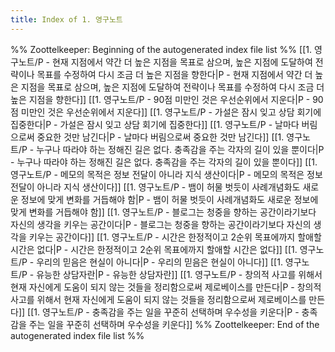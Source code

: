 ```yaml
---
title: Index of 1. 영구노트
---
```


%% Zoottelkeeper: Beginning of the autogenerated index file list  %%
 [[1. 영구노트/P -  현재 지점에서 약간 더 높은 지점을 목표로 삼으며, 높은 지점에 도달하여 전략이나 목표를 수정하여 다시 조금 더 높은 지점을 향한다|P -  현재 지점에서 약간 더 높은 지점을 목표로 삼으며, 높은 지점에 도달하여 전략이나 목표를 수정하여 다시 조금 더 높은 지점을 향한다]]
 [[1. 영구노트/P - 90점 미만인 것은 우선순위에서 지운다|P - 90점 미만인 것은 우선순위에서 지운다]]
 [[1. 영구노트/P - 가설은 잠시 잊고 상담 회기에 집중한다|P - 가설은 잠시 잊고 상담 회기에 집중한다]]
 [[1. 영구노트/P - 날마다 버림으로써 중요한 것만 남긴다|P - 날마다 버림으로써 중요한 것만 남긴다]]
 [[1. 영구노트/P - 누구나 따라야 하는 정해진 길은 없다. 충족감을 주는 각자의 길이 있을 뿐이다|P - 누구나 따라야 하는 정해진 길은 없다. 충족감을 주는 각자의 길이 있을 뿐이다]]
 [[1. 영구노트/P - 메모의 목적은 정보 전달이 아니라 지식 생산이다|P - 메모의 목적은 정보 전달이 아니라 지식 생산이다]]
 [[1. 영구노트/P - 뱀이 허물 벗듯이 사례개념화도 새로운 정보에 맞게 변화를 거듭해야 함|P - 뱀이 허물 벗듯이 사례개념화도 새로운 정보에 맞게 변화를 거듭해야 함]]
 [[1. 영구노트/P - 블로그는 청중을 향하는 공간이라기보다 자신의 생각을 키우는 공간이다|P - 블로그는 청중을 향하는 공간이라기보다 자신의 생각을 키우는 공간이다]]
 [[1. 영구노트/P - 시간은 한정적이고 2순위 목표에까지 할애할 시간은 없다|P - 시간은 한정적이고 2순위 목표에까지 할애할 시간은 없다]]
 [[1. 영구노트/P - 우리의 믿음은 현실이 아니다|P - 우리의 믿음은 현실이 아니다]]
 [[1. 영구노트/P - 유능한 상담자란|P - 유능한 상담자란]]
 [[1. 영구노트/P - 창의적 사고를 위해서 현재 자신에게 도움이 되지 않는 것들을 정리함으로써 제로베이스를 만든다|P - 창의적 사고를 위해서 현재 자신에게 도움이 되지 않는 것들을 정리함으로써 제로베이스를 만든다]]
 [[1. 영구노트/P - 충족감을 주는 일을 꾸준히 선택하며 우수성을 키운다|P - 충족감을 주는 일을 꾸준히 선택하며 우수성을 키운다]]
%% Zoottelkeeper: End of the autogenerated index file list  %%
